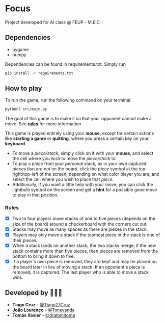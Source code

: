 # Focus 

Project developed for AI class @ FEUP - M.EIC

## Dependencies

- pygame
- numpy

Dependencies can be found in requirements.txt. Simply run

```sh
pip install -r requirements.txt
```

## How to play

To run the game, run the following command on your terminal:

```sh
python3 src/main.py
```

The goal of this game is to make it so that your opponent cannot make a move.
See **[rules](#rules)** for more information

This game is played entirely using your **mouse**, except for certain actions like **starting a game** or **quitting**, where you press a certain key on your **keyboard**.

- To move a *piece/stack*, simply click on it with your **mouse**, and select the cell where you wish to move the *piece/stack* to.
- To play a *piece* from your *personal* stack, as in your own captured pieces that are not on the board, click the *piece* symbol at the top-right/top-left of the screen, depending on what color player you are, and select the cell where you wish to place that *piece*.
- Additionally, if you want a little help with your move, you can click the lightbulb symbol on the screen and get a **hint** for a possible good move to play in that position.

### Rules

- [x] Two to four players move stacks of one to five pieces (depends on the size of the board) around a checkerboard with the corners cut out.
- [x] Stacks may move as many spaces as there are pieces in the stack. 
- [x] Players may only move a stack if the topmost piece in the stack is one of their pieces. 
- [x] When a stack lands on another stack, the two stacks merge; if the new stack contains more than five pieces, then pieces are removed from the bottom to bring it down to five. 
- [x] If a player's own piece is removed, they are kept and may be placed on the board later in lieu of moving a stack. If an opponent's piece is removed, it is captured. The last player who is able to move a stack wins.

## Developed by 🧑🏻‍💻

- **Tiago Cruz** - [@Tiago27Cruz](https://www.github.com/Tiago27Cruz)
- **João Lourenço** - [@Tonevanda](https://www.github.com/Tonevanda)
- **Tomás Xavier** - [@dratomitoma](https://www.github.com/dratomitoma)